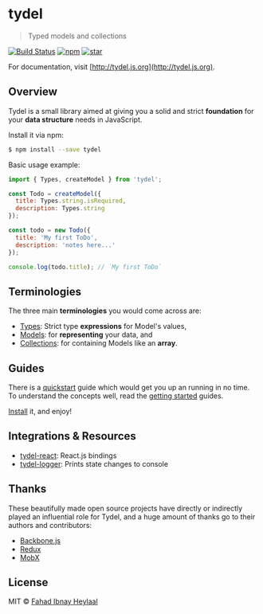 # tydel
<!--{h1:.massive-header.-with-tagline}-->

> Typed models and collections

[![Build Status](https://img.shields.io/travis/fahad19/tydel/master.svg)](http://travis-ci.org/fahad19/tydel) [![npm](https://img.shields.io/npm/v/tydel.svg)](https://www.npmjs.com/package/tydel) [![star](https://img.shields.io/github/stars/fahad19/tydel.svg?style=social&label=Star)](https://github.com/fahad19/tydel)

For documentation, visit [http://tydel.js.org](http://tydel.js.org).

## Overview

Tydel is a small library aimed at giving you a solid and strict **foundation** for your **data structure** needs in JavaScript.

Install it via npm:

```sh
$ npm install --save tydel
```

Basic usage example:

```js
import { Types, createModel } from 'tydel';

const Todo = createModel({
  title: Types.string.isRequired,
  description: Types.string
});

const todo = new Todo({
  title: 'My first ToDo',
  description: 'notes here...'
});

console.log(todo.title); // `My first ToDo`
```

## Terminologies

The three main **terminologies** you would come across are:

* [Types](./docs/getting-started/types.md): Strict type **expressions** for Model's values,
* [Models](./docs/getting-started/models.md): for **representing** your data, and
* [Collections](./docs/getting-started/collections.md): for containing Models like an **array**.

## Guides

There is a [quickstart](./docs/intro/quickstart.md) guide which would get you up an running in no time. To understand the concepts well, read the [getting started](./docs/getting-started/types.md) guides.

[Install](./docs/intro/installation.md) it, and enjoy!

## Integrations & Resources

* [tydel-react](https://github.com/fahad19/tydel-react): React.js bindings
* [tydel-logger](https://github.com/fahad19/tydel-logger): Prints state changes to console

## Thanks

These beautifully made open source projects have directly or indirectly played an influential role for Tydel, and a huge amount of thanks go to their authors and contributors:

* [Backbone.js](http://backbonejs.org/)
* [Redux](https://redux.js.org/)
* [MobX](https://mobxjs.github.io/mobx/)

## License

MIT © [Fahad Ibnay Heylaal](http://fahad19.com)

